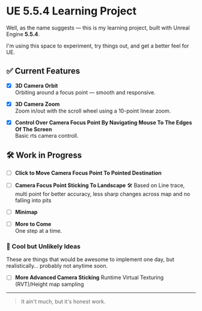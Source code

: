 # UE 5.5.4 Learning Project

Well, as the name suggests — this is my learning project, built with Unreal Engine **5.5.4**.

I'm using this space to experiment, try things out, and get a better feel for UE.

## ✅ Current Features

- [x] **3D Camera Orbit**  
  Orbiting around a focus point — smooth and responsive.

- [x] **3D Camera Zoom**  
  Zoom in/out with the scroll wheel using a 10-point linear zoom.  

- [X] **Control Over Camera Focus Point By Navigating Mouse To The Edges Of The Screen**  
  Basic rts camera controll.

## 🛠️ Work in Progress

- [ ] **Click to Move Camera Focus Point To Pointed Destination**  

- [ ] **Camera Focus Point Sticking To Landscape** 🛠️
  Based on Line trace, multi point for better accuracy, less sharp changes across map and no falling into pits

- [ ] **Minimap** 

- [ ] **More to Come**  
  One step at a time.

### 🧪 Cool but Unlikely Ideas

These are things that would be awesome to implement one day, but realistically… probably not anytime soon.

- [ ] **More Advanced Camera Sticking**
  Runtime Virtual Texturing (RVT)/Height map sampling
---

> It ain't much, but it's honest work.
